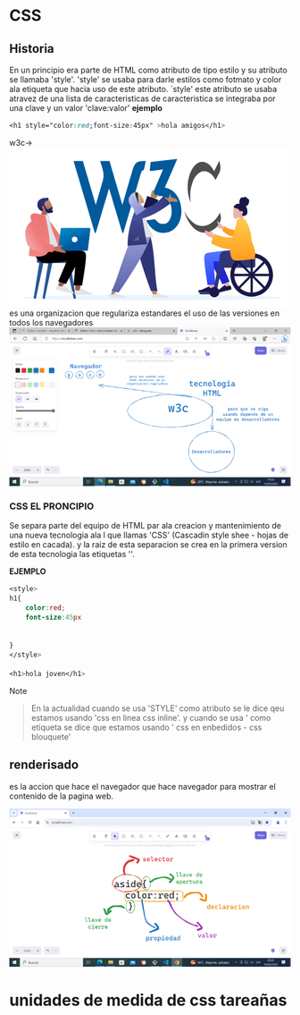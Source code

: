 # CSS
## Historia
En un principio era parte de HTML como atributo de tipo estilo y su atributo se llamaba 'style'.
'style' se usaba para darle estilos como fotmato y color ala etiqueta que hacia uso de este atributo.
´style' este atributo se usaba atravez de una lista de caracteristicas de caracteristica se integraba por una clave y un valor 'clave:valor'
**ejemplo**
```css
<h1 style="color:red;font-size:45px" >hola amigos</h1>

```


w3c→ ![alt text](image.png) es una organizacion   que regulariza estandares  el uso de las versiones en todos los navegadores ![alt text](image-1.png)

### CSS EL PRONCIPIO

Se separa parte del equipo de HTML par ala creacion y mantenimiento de una nueva tecnologia ala l que llamas 'CSS' (Cascadin style shee -  hojas de estilo en cacada).
y la raiz de esta separacion se crea en la primera version de esta tecnologia las etiquetas '<style></style>'.

**EJEMPLO**
```css
<style> 
h1{
    color:red;
    font-size:45px


}
</style>

<h1>hola joven</h1>
```
>[!NOTE]

> En la actualidad cuando se usa 'STYLE' como atributo se le dice qeu estamos usando 'css en linea css inline'. y cuando se usa '<style></style> como etiqueta se dice que estamos usando ' css en enbedidos - css blouquete'





## renderisado  
 es  la accion  que hace el navegador que hace navegador para mostrar el contenido de la pagina web.





![alt text](image-2.png)










# unidades de medida de css tareañas 